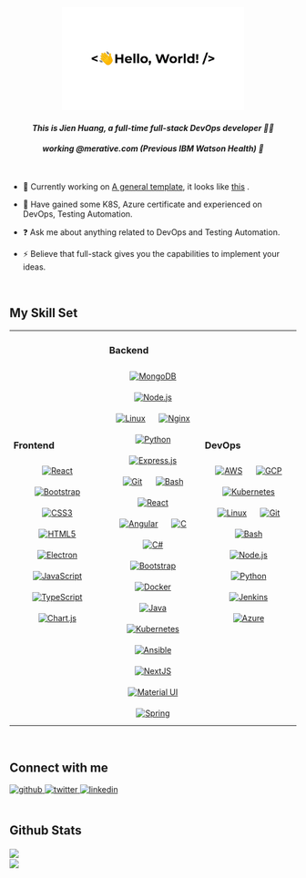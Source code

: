 <div align="center">
<img src="helloworld.gif" height="180"  />
</div>  

#### *<div align="center">This is Jien Huang, a full-time full-stack DevOps developer 👨‍💻 </div>* 
#### *<div align="center">working @merative.com (Previous IBM Watson Health) 🚀</div>*  
  
<br/>

- 🔭 Currently working on [A general template](https://github.com/huangjien-com), it looks like [this](https://www.huangjien.com) .
  

- 🌱 Have gained some K8S, Azure certificate and experienced on DevOps, Testing Automation.  
  

- ❓ Ask me about anything related to DevOps and Testing Automation.  
  

- ⚡ Believe that full-stack gives you the capabilities to implement your ideas.  
  

<br/>  


## My Skill Set  
<table><tr><td align="top" width="33%">



### Frontend  
<div align="center">  
<a href="https://reactjs.org/" target="_blank"><img style="margin: 10px;width:50px;height:50px;" src="https://profilinator.rishav.dev/skills-assets/react-original-wordmark.svg" alt="React" height="50px" /></a>  
<a href="https://getbootstrap.com/docs/3.4/javascript/" target="_blank"><img style="margin: 10px;width:50px;height:50px;" src="https://profilinator.rishav.dev/skills-assets/bootstrap-plain.svg" alt="Bootstrap"  /></a>  
<a href="https://www.w3schools.com/css/" target="_blank"><img style="margin: 10px;width:50px;height:50px;" src="https://profilinator.rishav.dev/skills-assets/css3-original-wordmark.svg" alt="CSS3"  /></a>  
<a href="https://en.wikipedia.org/wiki/HTML5" target="_blank"><img style="margin: 10px;width:50px;height:50px;" src="https://profilinator.rishav.dev/skills-assets/html5-original-wordmark.svg" alt="HTML5"  /></a>  
<a href="https://www.electronjs.org/" target="_blank"><img style="margin: 10px;width:50px;height:50px;" src="https://profilinator.rishav.dev/skills-assets/electron-original.svg" alt="Electron"  /></a>  
<a href="https://www.javascript.com/" target="_blank"><img style="margin: 10px;width:50px;height:50px;" src="https://profilinator.rishav.dev/skills-assets/javascript-original.svg" alt="JavaScript"  /></a>  
<a href="https://www.typescriptlang.org/" target="_blank"><img style="margin: 10px;width:50px;height:50px;" src="https://profilinator.rishav.dev/skills-assets/typescript-original.svg" alt="TypeScript"  /></a>   
<a href="https://www.chartjs.org/" target="_blank"><img style="margin: 10px;width:50px;height:50px;" src="https://profilinator.rishav.dev/skills-assets/logo-title.svg" alt="Chart.js"  /></a>  
</div>

</td><td align="top" width="33%">



### Backend  
<div align="center">    
<a href="https://www.mongodb.com/" target="_blank"><img style="margin: 10px;width:50px;height:50px;;width:50px;height:50px;" src="https://profilinator.rishav.dev/skills-assets/mongodb-original-wordmark.svg" alt="MongoDB"  /></a>  
<a href="https://nodejs.org/" target="_blank"><img style="margin: 10px;width:50px;height:50px;" src="https://profilinator.rishav.dev/skills-assets/nodejs-original-wordmark.svg" alt="Node.js"  /></a>  
<a href="https://www.linux.org/" target="_blank"><img style="margin: 10px;width:50px;height:50px;" src="https://profilinator.rishav.dev/skills-assets/linux-original.svg" alt="Linux"  /></a>  
<a href="https://www.nginx.com/" target="_blank"><img style="margin: 10px;width:50px;height:50px;" src="https://profilinator.rishav.dev/skills-assets/nginx-original.svg" alt="Nginx"  /></a>  
<a href="https://www.python.org/" target="_blank"><img style="margin: 10px;width:50px;height:50px;" src="https://profilinator.rishav.dev/skills-assets/python-original.svg" alt="Python"  /></a>  
<a href="https://expressjs.com/" target="_blank"><img style="margin: 10px;width:50px;height:50px;" src="https://profilinator.rishav.dev/skills-assets/express-original-wordmark.svg" alt="Express.js"  /></a>  
<a href="https://github.com/" target="_blank"><img style="margin: 10px;width:50px;height:50px;" src="https://profilinator.rishav.dev/skills-assets/git-scm-icon.svg" alt="Git"  /></a>  
<a href="https://www.gnu.org/software/bash/" target="_blank"><img style="margin: 10px;width:50px;height:50px;" src="https://profilinator.rishav.dev/skills-assets/gnu_bash-icon.svg" alt="Bash"  /></a>  
<a href="https://reactjs.org/" target="_blank"><img style="margin: 10px;width:50px;height:50px;" src="https://profilinator.rishav.dev/skills-assets/react-original-wordmark.svg" alt="React"  /></a>  
<a href="https://angular.io/" target="_blank"><img style="margin: 10px;width:50px;height:50px;" src="https://profilinator.rishav.dev/skills-assets/angularjs-original.svg" alt="Angular"  /></a>  
<a href="https://www.cprogramming.com/" target="_blank"><img style="margin: 10px;width:50px;height:50px;" src="https://profilinator.rishav.dev/skills-assets/c-original.svg" alt="C"  /></a>  
<a href="https://docs.microsoft.com/en-us/dotnet/csharp/" target="_blank"><img style="margin: 10px;width:50px;height:50px;" src="https://profilinator.rishav.dev/skills-assets/csharp-original.svg" alt="C#"  /></a>  
<a href="https://getbootstrap.com/docs/3.4/javascript/" target="_blank"><img style="margin: 10px;width:50px;height:50px;" src="https://profilinator.rishav.dev/skills-assets/bootstrap-plain.svg" alt="Bootstrap"  /></a>  
<a href="https://www.docker.com/" target="_blank"><img style="margin: 10px;width:50px;height:50px;" src="https://profilinator.rishav.dev/skills-assets/docker-original-wordmark.svg" alt="Docker"  /></a>  
<a href="https://www.java.com/" target="_blank"><img style="margin: 10px;width:50px;height:50px;" src="https://profilinator.rishav.dev/skills-assets/java-original-wordmark.svg" alt="Java"  /></a>  
<a href="https://kubernetes.io/" target="_blank"><img style="margin: 10px;width:50px;height:50px;" src="https://profilinator.rishav.dev/skills-assets/kubernetes-icon.svg" alt="Kubernetes"  /></a>  
<a href="https://www.ansible.com/" target="_blank"><img style="margin: 10px;width:50px;height:50px;" src="https://profilinator.rishav.dev/skills-assets/ansible.png" alt="Ansible"  /></a>  
<a href="https://nextjs.org/" target="_blank"><img style="margin: 10px;width:50px;height:50px;" src="https://profilinator.rishav.dev/skills-assets/nextjs.png" alt="NextJS"  /></a>  
<a href="https://mui.com/" target="_blank"><img style="margin: 10px;width:50px;height:50px;" src="https://profilinator.rishav.dev/skills-assets/mui.png" alt="Material UI"  /></a>  
<a href="https://docs.spring.io/spring-framework/docs/3.0.x/reference/expressions.html#:~:text=The%20Spring%20Expression%20Language%20(SpEL,and%20basic%20string%20templating%20functionality." target="_blank"><img style="margin: 10px;width:50px;height:50px;" src="https://profilinator.rishav.dev/skills-assets/springio-icon.svg" alt="Spring"  /></a> 
</div>

</td><td align="top" width="33%">



### DevOps  
<div align="center">  
<a href="https://aws.amazon.com/" target="_blank"><img style="margin: 10px;width:50px;height:50px;" src="https://profilinator.rishav.dev/skills-assets/amazonwebservices-original-wordmark.svg" alt="AWS"  /></a>  
<a href="https://cloud.google.com/" target="_blank"><img style="margin: 10px;width:50px;height:50px;" src="https://profilinator.rishav.dev/skills-assets/google_cloud-icon.svg" alt="GCP"  /></a>  
<a href="https://kubernetes.io/" target="_blank"><img style="margin: 10px;width:50px;height:50px;" src="https://profilinator.rishav.dev/skills-assets/kubernetes-icon.svg" alt="Kubernetes"  /></a>  
<a href="https://www.linux.org/" target="_blank"><img style="margin: 10px;width:50px;height:50px;" src="https://profilinator.rishav.dev/skills-assets/linux-original.svg" alt="Linux"  /></a>  
<a href="https://github.com/" target="_blank"><img style="margin: 10px;width:50px;height:50px;" src="https://profilinator.rishav.dev/skills-assets/git-scm-icon.svg" alt="Git"  /></a>  
<a href="https://www.gnu.org/software/bash/" target="_blank"><img style="margin: 10px;width:50px;height:50px;" src="https://profilinator.rishav.dev/skills-assets/gnu_bash-icon.svg" alt="Bash"  /></a>  
<a href="https://nodejs.org/" target="_blank"><img style="margin: 10px;width:50px;height:50px;" src="https://profilinator.rishav.dev/skills-assets/nodejs-original-wordmark.svg" alt="Node.js"  /></a>  
<a href="https://www.python.org/" target="_blank"><img style="margin: 10px;width:50px;height:50px;" src="https://profilinator.rishav.dev/skills-assets/python-original.svg" alt="Python"  /></a>   
<a href="https://www.jenkins.io/" target="_blank"><img style="margin: 10px;width:50px;height:50px;" src="https://profilinator.rishav.dev/skills-assets/jenkins-icon.svg" alt="Jenkins"  /></a>  
<a href="https://azure.microsoft.com/en-in/" target="_blank"><img style="margin: 10px;width:50px;height:50px;" src="https://profilinator.rishav.dev/skills-assets/microsoft_azure-icon.svg" alt="Azure"  /></a>   
 
</div>

</td></tr></table>  

<br/>  


## Connect with me  
<div >
<a href="https://github.com/huangjien" target="_blank">
<img src=https://img.shields.io/badge/github-%2324292e.svg?&style=for-the-badge&logo=github&logoColor=white alt=github style="margin-bottom: 5px;" />
</a>
<a href="https://twitter.com/huangjien" target="_blank">
<img src="https://img.shields.io/badge/twitter-%2300acee.svg?&style=for-the-badge&logo=twitter&logoColor=white" alt=twitter style="margin-bottom: 5px;" />
</a>
<a href="https://linkedin.com/in/huangjien" target="_blank">
<img src=https://img.shields.io/badge/linkedin-%231E77B5.svg?&style=for-the-badge&logo=linkedin&logoColor=white alt=linkedin style="margin-bottom: 5px;" />
</a>  
</div>  
  

<br/>  


## Github Stats  
<div ><img src="https://github-readme-stats.vercel.app/api?username=huangjien&show_icons=true&count_private=true&hide_border=true" align="center" /></div>  

<div >
            <a href="https://www.buymeacoffee.com/huangjien" target="_blank" style="display: inline-block;">
                <img
                    src="https://img.shields.io/badge/Donate-Buy%20Me%20A%20Coffee-orange.svg?style=flat-square&logo=buymeacoffee" 
                    align="center"
                />
            </a></div>
<br />

